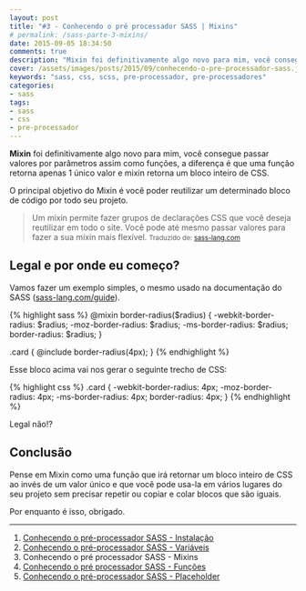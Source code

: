 ```yaml
---
layout: post
title: "#3 - Conhecendo o pré processador SASS | Mixins"
# permalink: /sass-parte-3-mixins/
date: 2015-09-05 18:34:50
comments: true
description: "Mixin foi definitivamente algo novo para mim, você consegue passar valores por parâmetros assim como funções"
cover: /assets/images/posts/2015/09/conhecendo-o-pre-processador-sass.jpg
keywords: "sass, css, scss, pre-processador, pre-processadores"
categories:
- sass
tags:
- sass
- css
- pre-processador
---
```


**Mixin** foi definitivamente algo novo para mim, você consegue passar valores por parâmetros assim como funções, a diferença é que uma função retorna apenas 1 único valor e mixin retorna um bloco inteiro de CSS.

O principal objetivo do Mixin é você poder reutilizar um determinado bloco de código por todo seu projeto.

> Um mixin permite fazer grupos de declarações CSS que você deseja reutilizar em todo o site. Você pode até mesmo passar valores para fazer a sua mixin mais flexível.
  ><small> Traduzido de: [sass-lang.com](http://sass-lang.com)</small>

## Legal e por onde eu começo?

Vamos fazer um exemplo simples, o mesmo usado na documentação do SASS ([sass-lang.com/guide](http://sass-lang.com/guide)).

{% highlight sass %}
@mixin border-radius($radius) {
  -webkit-border-radius: $radius;
     -moz-border-radius: $radius;
      -ms-border-radius: $radius;
          border-radius: $radius;
}

.card {
  @include border-radius(4px);
}
{% endhighlight %}

Esse bloco acima vai nos gerar o seguinte trecho de CSS:

{% highlight css %}
.card {
  -webkit-border-radius: 4px;
  -moz-border-radius: 4px;
  -ms-border-radius: 4px;
  border-radius: 4px;
}
{% endhighlight %}

Legal não!?

## Conclusão

Pense em Mixin como uma função que irá retornar um bloco inteiro de CSS ao invés de um valor único e que você pode usa-la em vários lugares do seu projeto sem precisar repetir ou copiar e colar blocos que são iguais.

Por enquanto é isso, obrigado.

***

 1. [Conhecendo o pré-processador SASS - Instalação](/conhecendo-o-pre-processador-sass-parte-1)
 2. [Conhecendo o pré-processador SASS - Variáveis](/sass-variaveis-parte-2)
 3. Conhecendo o pré processador SASS - Mixins
 4. [Conhecendo o pré processador SASS - Funções](/sass-parte-4-funcoes)
 5. [Conhecendo o pré-processador SASS - Placeholder](/sass-parte-5-placeholder/)
